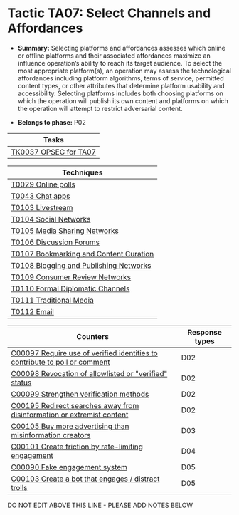 # Tactic TA07: Select Channels and Affordances

* **Summary:** Selecting platforms and affordances assesses which online or offline platforms and their associated affordances maximize an influence operation’s  ability to reach its target audience. To select the most appropriate platform(s), an operation may  assess the technological affordances including platform algorithms, terms of service, permitted content types, or other attributes that  determine platform usability and accessibility. Selecting platforms includes both choosing platforms on which the operation will publish its own  content and platforms on which the operation will attempt to restrict adversarial content.

* **Belongs to phase:** P02



| Tasks |
| ----- |
| [TK0037 OPSEC for TA07](../generated_pages/tasks/TK0037.md) |



| Techniques |
| ---------- |
| [T0029 Online polls](../../../generated_pages/techniques/T0029.md) |
| [T0043 Chat apps](../../../generated_pages/techniques/T0043.md) |
| [T0103 Livestream](../../../generated_pages/techniques/T0103.md) |
| [T0104 Social Networks](../../../generated_pages/techniques/T0104.md) |
| [T0105 Media Sharing Networks](../../../generated_pages/techniques/T0105.md) |
| [T0106 Discussion Forums](../../../generated_pages/techniques/T0106.md) |
| [T0107 Bookmarking and Content Curation](../../../generated_pages/techniques/T0107.md) |
| [T0108 Blogging and Publishing Networks](../../../generated_pages/techniques/T0108.md) |
| [T0109 Consumer Review Networks](../../../generated_pages/techniques/T0109.md) |
| [T0110 Formal Diplomatic Channels](../../../generated_pages/techniques/T0110.md) |
| [T0111 Traditional Media](../../../generated_pages/techniques/T0111.md) |
| [T0112 Email](../../../generated_pages/techniques/T0112.md) |



| Counters | Response types |
| -------- | -------------- |
| [C00097 Require use of verified identities to contribute to poll or comment](../generated_pages/counters/C00097.md) | D02 |
| [C00098 Revocation of allowlisted or "verified" status](../generated_pages/counters/C00098.md) | D02 |
| [C00099 Strengthen verification methods](../generated_pages/counters/C00099.md) | D02 |
| [C00195 Redirect searches away from disinformation or extremist content ](../generated_pages/counters/C00195.md) | D02 |
| [C00105 Buy more advertising than misinformation creators](../generated_pages/counters/C00105.md) | D03 |
| [C00101 Create friction by rate-limiting engagement](../generated_pages/counters/C00101.md) | D04 |
| [C00090 Fake engagement system](../generated_pages/counters/C00090.md) | D05 |
| [C00103 Create a bot that engages / distract trolls](../generated_pages/counters/C00103.md) | D05 |


DO NOT EDIT ABOVE THIS LINE - PLEASE ADD NOTES BELOW